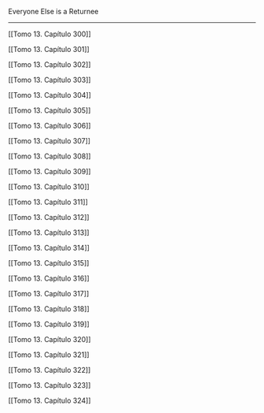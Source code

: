 
Everyone Else is a Returnee

---

[[Tomo 13. Capítulo 300]]

[[Tomo 13. Capítulo 301]]

[[Tomo 13. Capítulo 302]]

[[Tomo 13. Capítulo 303]]

[[Tomo 13. Capítulo 304]]

[[Tomo 13. Capítulo 305]]

[[Tomo 13. Capítulo 306]]

[[Tomo 13. Capítulo 307]]

[[Tomo 13. Capítulo 308]]

[[Tomo 13. Capítulo 309]]

[[Tomo 13. Capítulo 310]]

[[Tomo 13. Capítulo 311]]

[[Tomo 13. Capítulo 312]]

[[Tomo 13. Capítulo 313]]

[[Tomo 13. Capítulo 314]]

[[Tomo 13. Capítulo 315]]

[[Tomo 13. Capítulo 316]]

[[Tomo 13. Capítulo 317]]

[[Tomo 13. Capítulo 318]]

[[Tomo 13. Capítulo 319]]

[[Tomo 13. Capítulo 320]]

[[Tomo 13. Capítulo 321]]

[[Tomo 13. Capítulo 322]]

[[Tomo 13. Capítulo 323]]

[[Tomo 13. Capítulo 324]]
